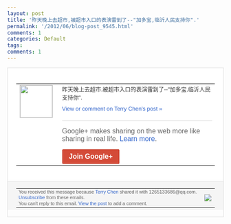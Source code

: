 ```yaml
---
layout: post
title: '昨天晚上去超市,被超市入口的表演雷到了--"加多宝,临沂人民支持你".'
permalink: '/2012/06/blog-post_9545.html'
comments: 1
categories: Default
tags: 
comments: 1
---
```

<div style="border:solid 1px #dfdfdf;color:#686868;font:13px Arial"><div style="background-color:#fff;padding:20px;"><table cellpadding="0" cellspacing="0"><tr><td style="padding-right:15px;vertical-align:top"><a href="https://plus.google.com/_/notifications/ngemlink?&amp;emid=CIDho5TW6LACFUQv3Aod_GEAAA&amp;path=%2F108643996575278738906&amp;dt=1340602680147"><img height="75" src="https://lh3.googleusercontent.com/-KKRGTyJ5Bl0/AAAAAAAAAAI/AAAAAAAAEEY/jllxqER5dCk/s75-c-k-a/photo.jpg" style="border:solid 1px #cccccc;" width="75"/></a></td><td style="width:578px;color:#333;font:13px Arial;vertical-align:top;"><div style="padding-bottom:10px">昨天晚上去超市,被超市入口的表演雷到了-<wbr/>-"加多宝,临沂人民支持你".</div><a href="https://plus.google.com/_/notifications/ngemlink?&amp;emid=CIDho5TW6LACFUQv3Aod_GEAAA&amp;path=%2F108643996575278738906%2Fposts%2FABbdK3MWyxE%3Fgpinv%3DAMIXal9GmUI86Lx3676Y5sW_e_udRditAJc9POH58734nCurXLU8wiJyKCGfPK5QMMEr0NuTVwOa_txKxMIYdzdhnKfdecbw-oj-w2hQOYA0j1mieHg5RPA&amp;dt=1340602680147" style="color:#3366CC;text-decoration:none;">View or comment on Terry Chen's post »</a><div style="margin-top:20px;border-top:solid 1px #dfdfdf"><div style="padding:15px 0;color:#686868;font:16px Arial;">Google+ makes sharing on the web more like sharing in real life. <a href="http://www.google.com/+/learnmore/" style="color:#3366CC;text-decoration:none;">Learn more</a>.</div><a href="https://plus.google.com/_/notifications/ngemlink?&amp;emid=CIDho5TW6LACFUQv3Aod_GEAAA&amp;path=%2F%3Fgpinv%3DAMIXal9GmUI86Lx3676Y5sW_e_udRditAJc9POH58734nCurXLU8wiJyKCGfPK5QMMEr0NuTVwOa_txKxMIYdzdhnKfdecbw-oj-w2hQOYA0j1mieHg5RPA&amp;dt=1340602680147" style="display:inline-block;padding:7px 15px;background-color:#d44b38; color:#fff;font-size:16px; font-weight:bold;border-radius:2px;-webkit-border-radius:2px; -moz-border-radius:2px;border:solid 1px #c43b28; white-space:nowrap;text-decoration:none">Join Google+</a></div></td></tr></table></div><div style="border-top:solid 1px #dfdfdf;padding:0 20px; background-color:#f5f5f5"><table cellpadding="0" cellspacing="0" style="height:50px"><tbody><tr><td style="vertical-align:middle;width:100%; color:#636363;font:11px Arial; line-height:120%">You received this message because <a href="https://plus.google.com/_/notifications/ngemlink?&amp;emid=CIDho5TW6LACFUQv3Aod_GEAAA&amp;path=%2F108643996575278738906%3Fgpinv%3DAMIXal9GmUI86Lx3676Y5sW_e_udRditAJc9POH58734nCurXLU8wiJyKCGfPK5QMMEr0NuTVwOa_txKxMIYdzdhnKfdecbw-oj-w2hQOYA0j1mieHg5RPA&amp;dt=1340602680147" style="color:#3366CC;text-decoration:none;">Terry Chen</a> shared it with 1265133686@qq.com. <a href="https://plus.google.com/_/notifications/ngemlink?&amp;emid=CIDho5TW6LACFUQv3Aod_GEAAA&amp;path=%2F_%2Fnonplus%2Femailsettings%3Fgpinv%3DAMIXal9GmUI86Lx3676Y5sW_e_udRditAJc9POH58734nCurXLU8wiJyKCGfPK5QMMEr0NuTVwOa_txKxMIYdzdhnKfdecbw-oj-w2hQOYA0j1mieHg5RPA%26est%3DADH5u8XQG2ynvT1-QxPcdr9KrbRs5fHgJe5291MFONt0G9Hie_o6AbKJb6v9aVK-fl92Mg24yoj1UgJpkIKHMWPbUBmAkoIpISAyAX4SNlFkm9rjJdx8hjdHs7NoETVYHKtudl_zHYOg&amp;dt=1340602680147" style="color:#3366CC;text-decoration:none;">Unsubscribe</a> from these emails.<br/>You can't reply to this email. <a href="https://plus.google.com/_/notifications/ngemlink?&amp;emid=CIDho5TW6LACFUQv3Aod_GEAAA&amp;path=%2F108643996575278738906%2Fposts%2FABbdK3MWyxE%3Fgpinv%3DAMIXal9GmUI86Lx3676Y5sW_e_udRditAJc9POH58734nCurXLU8wiJyKCGfPK5QMMEr0NuTVwOa_txKxMIYdzdhnKfdecbw-oj-w2hQOYA0j1mieHg5RPA&amp;dt=1340602680147" style="color:#3366CC;text-decoration:none;">View the post</a> to add a comment.<br/></td><td><img src="https://ssl.gstatic.com/s2/oz/images/notifications/logo/google-plus-6617a72bb36cc548861652780c9e6ff1.png"/></td></tr></tbody></table></div></div>